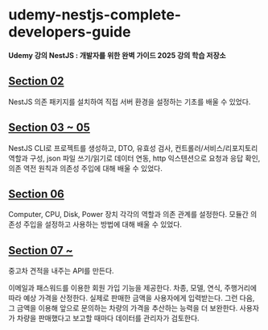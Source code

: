 # udemy-nestjs-complete-developers-guide

**Udemy 강의
NestJS : 개발자를 위한 완벽 가이드 2025 강의 학습 저장소**

## [Section 02](/scratch/README.md)

NestJS 의존 패키지를 설치하여 직접 서버 환경을 설정하는 기초를 배울 수 있었다.

## [Section 03 ~ 05](/messages/README.md)

NestJS CLI로 프로젝트를 생성하고, DTO, 유효성 검사, 컨트롤러/서비스/리포지토리 역할과 구성, json 파일 쓰기/읽기로 데이터 연동, http 익스텐션으로 요청과 응답 확인, 의존 역전 원칙과 의존성 주입에 대해 배울 수 있었다.

## [Section 06](/di/README.md)

Computer, CPU, Disk, Power 장치 각각의 역할과 의존 관계를 설정한다.
모듈간 의존성 주입을 설정하고 사용하는 방법에 대해 배울 수 있었다.

## [Section 07 ~](/my-car-value/README.md)

중고차 견적을 내주는 API를 만든다.

이메일과 패스워드를 이용한 회원 가입 기능을 제공한다. 차종, 모델, 연식, 주행거리에 따라 예상 가격을 산정한다.
실제로 판매한 금액을 사용자에게 입력받는다. 그런 다음, 그 금액을 이용해 앞으로 문의하는 차량의 가격을 추산하는 능력을 더 보완한다.
사용자가 차량을 판매했다고 보고할 때마다 데이터를 관리자가 검토한다.
